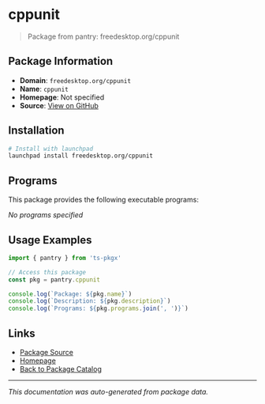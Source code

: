 # cppunit

> Package from pantry: freedesktop.org/cppunit

## Package Information

- **Domain**: `freedesktop.org/cppunit`
- **Name**: `cppunit`
- **Homepage**: Not specified
- **Source**: [View on GitHub](https://github.com/pkgxdev/pantry/tree/main/projects/freedesktop.org/cppunit/package.yml)

## Installation

```bash
# Install with launchpad
launchpad install freedesktop.org/cppunit
```

## Programs

This package provides the following executable programs:

*No programs specified*

## Usage Examples

```typescript
import { pantry } from 'ts-pkgx'

// Access this package
const pkg = pantry.cppunit

console.log(`Package: ${pkg.name}`)
console.log(`Description: ${pkg.description}`)
console.log(`Programs: ${pkg.programs.join(', ')}`)
```

## Links

- [Package Source](https://github.com/pkgxdev/pantry/tree/main/projects/freedesktop.org/cppunit/package.yml)
- [Homepage](#)
- [Back to Package Catalog](../../../package-catalog.md)

---

*This documentation was auto-generated from package data.*
